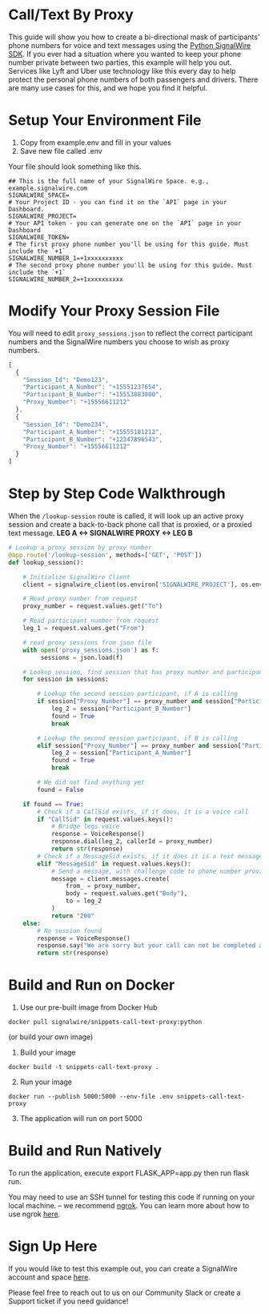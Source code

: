 # Call/Text By Proxy

This guide will show you how to create a bi-directional mask of participants' phone numbers for voice and text messages using the [Python SignalWire SDK](https://developer.signalwire.com/twiml/reference/client-libraries-and-sdks#python). If you ever had a situation where you wanted to keep your phone number private between two parties, this example will help you out.  Services like Lyft and Uber use technology like this every day to help protect the personal phone numbers of both passengers and drivers.  There are many use cases for this, and we hope you find it helpful.

# Setup Your Environment File

1. Copy from example.env and fill in your values
2. Save new file called .env

Your file should look something like this.
```
## This is the full name of your SignalWire Space. e.g., example.signalwire.com
SIGNALWIRE_SPACE=
# Your Project ID - you can find it on the `API` page in your Dashboard.
SIGNALWIRE_PROJECT=
# Your API token - you can generate one on the `API` page in your Dashboard
SIGNALWIRE_TOKEN=
# The first proxy phone number you'll be using for this guide. Must include the `+1` 
SIGNALWIRE_NUMBER_1=+1xxxxxxxxxx
# The second proxy phone number you'll be using for this guide. Must include the `+1` 
SIGNALWIRE_NUMBER_2=+1xxxxxxxxxx
```

# Modify Your Proxy Session File
You will need to edit `proxy_sessions.json` to reflect the correct participant numbers and the SignalWire numbers you choose to wish as proxy numbers. 


```javascript
[
  {
    "Session_Id": "Demo123",
    "Participant_A_Number": "+15551237654",
    "Participant_B_Number": "+15553883000",
    "Proxy_Number": "+15556611212"
  },
  {
    "Session_Id": "Demo234",
    "Participant_A_Number": "+15555181212",
    "Participant_B_Number": "+12347896543",
    "Proxy_Number": "+15556611212"
  }
]

```

# Step by Step Code Walkthrough

When the `/lookup-session` route is called, it will look up an active proxy session and create a back-to-back phone call that is proxied, or a proxied text message.  **LEG A <-> SIGNALWIRE PROXY <-> LEG B** 

```python
# Lookup a proxy session by proxy number
@app.route('/lookup-session', methods=['GET', 'POST'])
def lookup_session():

    # Initialize SignalWire Client
    client = signalwire_client(os.environ['SIGNALWIRE_PROJECT'], os.environ['SIGNALWIRE_TOKEN'], signalwire_space_url = os.environ['SIGNALWIRE_SPACE'])

    # Read proxy number from request
    proxy_number = request.values.get("To")

    # Read participant number from request
    leg_1 = request.values.get("From")

    # read proxy sessions from json file
    with open('proxy_sessions.json') as f:
         sessions = json.load(f)

    # Lookup session, find session that has proxy number and participant that matches
    for session in sessions:

        # Lookup the second session participant, if A is calling
        if session["Proxy_Number"] == proxy_number and session["Participant_A_Number"] == leg_1:
            leg_2 = session["Participant_B_Number"]
            found = True
            break

        # Lookup the second session participant, if B is calling
        elif session["Proxy_Number"] == proxy_number and session["Participant_B_Number"] == leg_1:
            leg_2 = session["Participant_A_Number"]
            found = True
            break

        # We did not find anything yet
        found = False

    if found == True:
        # Check if a CallSid exists, if it does, it is a voice call
        if "CallSid" in request.values.keys():
            # Bridge legs voice
            response = VoiceResponse()
            response.dial(leg_2, callerId = proxy_number)
            return str(response)
        # Check if a MessageSid exists, if it does it is a text message
        elif "MessageSid" in request.values.keys():
            # Send a message, with challenge code to phone number provided.
            message = client.messages.create(
                from_ = proxy_number,
                body = request.values.get("Body"),
                to = leg_2
            )
            return "200"
    else:
        # No session found
        response = VoiceResponse()
        response.say("We are sorry but your call can not be completed at this time. Good Bye!")
        return str(response)
```

# Build and Run on Docker

1. Use our pre-built image from Docker Hub 
```
docker pull signalwire/snippets-call-text-proxy:python
```
(or build your own image)

1. Build your image
```
docker build -t snippets-call-text-proxy .
```
2. Run your image
```
docker run --publish 5000:5000 --env-file .env snippets-call-text-proxy
```
3. The application will run on port 5000

# Build and Run Natively

To run the application, execute export FLASK_APP=app.py then run flask run.

You may need to use an SSH tunnel for testing this code if running on your local machine. – we recommend [ngrok](https://ngrok.com/). You can learn more about how to use ngrok [here](https://developer.signalwire.com/apis/docs/how-to-test-webhooks-with-ngrok). 

# Sign Up Here

If you would like to test this example out, you can create a SignalWire account and space [here](https://m.signalwire.com/signups/new?s=1).

Please feel free to reach out to us on our Community Slack or create a Support ticket if you need guidance!
